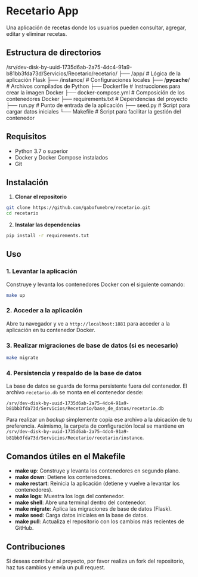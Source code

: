
# Recetario App

Una aplicación de recetas donde los usuarios pueden consultar, agregar, editar y eliminar recetas.

## Estructura de directorios

/srv/dev-disk-by-uuid-1735d6ab-2a75-4dc4-91a9-b81bb3fda73d/Servicios/Recetario/recetario/
├── /app/                 # Lógica de la aplicación Flask
├── /instance/            # Configuraciones locales
├── /__pycache__/          # Archivos compilados de Python
├── Dockerfile             # Instrucciones para crear la imagen Docker
├── docker-compose.yml     # Composición de los contenedores Docker
├── requirements.txt       # Dependencias del proyecto
├── run.py                 # Punto de entrada de la aplicación
├── seed.py                # Script para cargar datos iniciales
└── Makefile               # Script para facilitar la gestión del contenedor

## Requisitos

- Python 3.7 o superior
- Docker y Docker Compose instalados
- Git

## Instalación

1. **Clonar el repositorio**
```bash
git clone https://github.com/gabofunebre/recetario.git
cd recetario
```

2. **Instalar las dependencias**
```bash
pip install -r requirements.txt
```

## Uso

### 1. Levantar la aplicación
Construye y levanta los contenedores Docker con el siguiente comando:

```bash
make up
```

### 2. Acceder a la aplicación
Abre tu navegador y ve a `http://localhost:1881` para acceder a la aplicación en tu contenedor Docker.

### 3. Realizar migraciones de base de datos (si es necesario)
```bash
make migrate
```

### 4. Persistencia y respaldo de la base de datos
La base de datos se guarda de forma persistente fuera del contenedor. El archivo
`recetario.db` se monta en el contenedor desde:

```
/srv/dev-disk-by-uuid-1735d6ab-2a75-4dc4-91a9-b81bb3fda73d/Servicios/Recetario/base_de_datos/recetario.db
```

Para realizar un *backup* simplemente copia ese archivo a la ubicación de tu
preferencia. Asimismo, la carpeta de configuración local se mantiene en
`/srv/dev-disk-by-uuid-1735d6ab-2a75-4dc4-91a9-b81bb3fda73d/Servicios/Recetario/recetario/instance`.

## Comandos útiles en el Makefile

- **make up**: Construye y levanta los contenedores en segundo plano.
- **make down**: Detiene los contenedores.
- **make restart**: Reinicia la aplicación (detiene y vuelve a levantar los contenedores).
- **make logs**: Muestra los logs del contenedor.
- **make shell**: Abre una terminal dentro del contenedor.
- **make migrate**: Aplica las migraciones de base de datos (Flask).
- **make seed**: Carga datos iniciales en la base de datos.
- **make pull**: Actualiza el repositorio con los cambios más recientes de GitHub.

## Contribuciones

Si deseas contribuir al proyecto, por favor realiza un fork del repositorio, haz tus cambios y envía un pull request.
